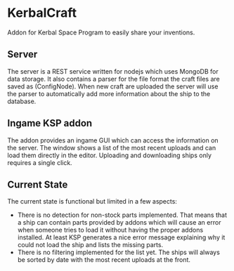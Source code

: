 # KerbalCraft
Addon for Kerbal Space Program to easily share your inventions.

## Server

The server is a REST service written for nodejs which uses MongoDB for data storage.
It also contains a parser for the file format the craft files are saved as (ConfigNode). When new craft are uploaded the server will use the parser to automatically add more information about the ship to the database.

## Ingame KSP addon

The addon provides an ingame GUI which can access the information on the server. The window shows a list of the most recent uploads and can load them directly in the editor. Uploading and downloading ships only requires a single click.

## Current State

The current state is functional but limited in a few aspects:
- There is no detection for non-stock parts implemented. That means that a ship can contain parts provided by addons which will cause an error when someone tries to load it without having the proper addons installed. At least KSP generates a nice error message explaining why it could not load the ship and lists the missing parts.
- There is no filtering implemented for the list yet. The ships will always be sorted by date with the most recent uploads at the front.
